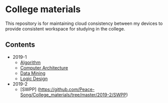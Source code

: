 # College materials
This repository is for maintaining cloud consistency between my devices to provide consistent workspace for studying in the college.
## Contents
* 2019-1
    - [Algorithm](https://github.com/Peace-Song/College_materials/tree/master/2019-1/Algorithm)
    - [Computer Architecture](https://github.com/Peace-Song/College_materials/tree/master/2019-1/Computer_Architecture)
    - [Data Mining](https://github.com/Peace-Song/College_materials/tree/master/2019-1/Data_Mining)
    - [Logic Design](https://github.com/Peace-Song/College_materials/tree/master/2019-1/Logic_Design)
* 2019-2
    - [SWPP] (https://github.com/Peace-Song/College_materials/tree/master/2019-2/SWPP)
